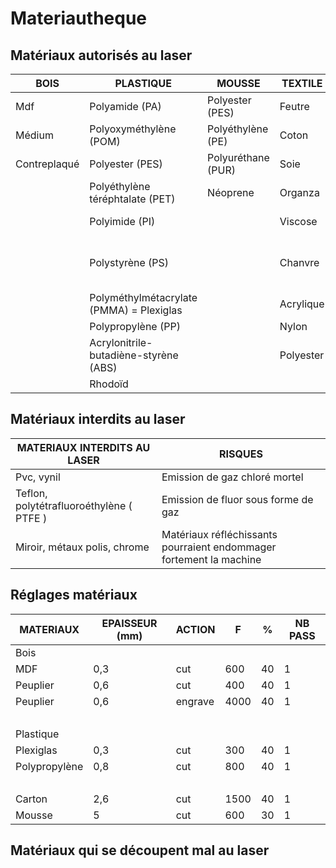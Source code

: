 # Materiautheque

## Matériaux autorisés au laser

BOIS | PLASTIQUE | MOUSSE | TEXTILE | DIVERS
-- | -- | -- | -- | --
Mdf | Polyamide (PA) | Polyester (PES) | Feutre | Cuir
Médium | Polyoxyméthylène (POM) | Polyéthylène (PE) | Coton | Papier
Contreplaqué | Polyester (PES) | Polyuréthane (PUR) | Soie | Carton
  | Polyéthylène téréphtalate (PET) | Néoprene | Organza | Carton plume
  | Polyimide (PI) |   | Viscose | Carton mousse
  | Polystyrène (PS) |   | Chanvre | Caoutchouc synthétique ( si pas de chlore)
  | Polyméthylmétacrylate (PMMA) = Plexiglas |   | Acrylique | Caoutchouc naturel
  | Polypropylène (PP) |   | Nylon |  
  | Acrylonitrile-butadiène-styrène (ABS) |   | Polyester |  
  | Rhodoïd |   |   |  


## Matériaux interdits au laser

MATERIAUX INTERDITS AU LASER | RISQUES
-- | --
Pvc, vynil | Emission de gaz chloré mortel
Teflon, polytétrafluoroéthylène ( PTFE ) | Emission de fluor sous forme de gaz
Miroir, métaux polis, chrome | Matériaux réfléchissants pourraient endommager fortement la machine


## Réglages matériaux

MATERIAUX | EPAISSEUR (mm) | ACTION | F | % | NB  PASS
-- | -- | :-- | -- | -- | --
Bois |   |   |   |   |  
MDF | 0,3 | cut | 600 | 40 | 1
Peuplier | 0,6 | cut | 400 | 40 | 1
Peuplier | 0,6 | engrave | 4000 | 40 | 1
  |   |   |   |   |  
Plastique |   |   |   |   |  
Plexiglas | 0,3 | cut | 300 | 40 | 1
Polypropylène | 0,8 | cut | 800 | 40 | 1
  |   |   |   |   |  
Carton | 2,6 | cut | 1500 | 40 | 1
Mousse | 5 | cut | 600 | 30 | 1


## Matériaux qui se découpent mal au laser







